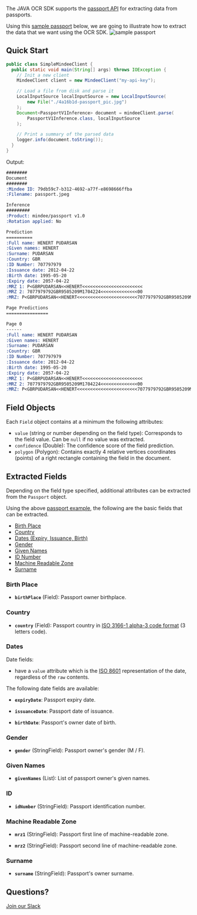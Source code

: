 The JAVA OCR SDK supports the [passport API](https://developers.mindee.com/docs/passport-ocr) for extracting data from passports.

Using this [sample passport](https://files.readme.io/4a16b1d-passport_pic.jpg) below,
we are going to illustrate how to extract the data that we want using the  OCR SDK.
![sample passport](https://files.readme.io/4a16b1d-passport_pic.jpg)

## Quick Start
```java
public class SimpleMindeeClient {
  public static void main(String[] args) throws IOException {
    // Init a new client
    MindeeClient client = new MindeeClient("my-api-key");

    // Load a file from disk and parse it
    LocalInputSource localInputSource = new LocalInputSource(
        new File("./4a16b1d-passport_pic.jpg")
    );
    Document<PassportV1Inference> document = mindeeClient.parse(
        PassportV1Inference.class, localInputSource
    );

    // Print a summary of the parsed data
    logger.info(document.toString());
  }
}
```

Output:
```rst
########
Document
########
:Mindee ID: 79db59c7-b312-4692-a77f-e8698666ffba
:Filename: passport.jpeg

Inference
#########
:Product: mindee/passport v1.0
:Rotation applied: No

Prediction
==========
:Full name: HENERT PUDARSAN
:Given names: HENERT
:Surname: PUDARSAN
:Country: GBR
:ID Number: 707797979
:Issuance date: 2012-04-22
:Birth date: 1995-05-20
:Expiry date: 2057-04-22
:MRZ 1: P<GBRPUDARSAN<<HENERT<<<<<<<<<<<<<<<<<<<<<<<
:MRZ 2: 7077979792GBR9505209M1704224<<<<<<<<<<<<<<00
:MRZ: P<GBRPUDARSAN<<HENERT<<<<<<<<<<<<<<<<<<<<<<<7077979792GBR9505209M1704224<<<<<<<<<<<<<<00

Page Predictions
================

Page 0
------
:Full name: HENERT PUDARSAN
:Given names: HENERT
:Surname: PUDARSAN
:Country: GBR
:ID Number: 707797979
:Issuance date: 2012-04-22
:Birth date: 1995-05-20
:Expiry date: 2057-04-22
:MRZ 1: P<GBRPUDARSAN<<HENERT<<<<<<<<<<<<<<<<<<<<<<<
:MRZ 2: 7077979792GBR9505209M1704224<<<<<<<<<<<<<<00
:MRZ: P<GBRPUDARSAN<<HENERT<<<<<<<<<<<<<<<<<<<<<<<7077979792GBR9505209M1704224<<<<<<<<<<<<<<00
```

## Field Objects
Each `Field` object contains at a minimum the following attributes:

* `value` (string or number depending on the field type):
  Corresponds to the field value. Can be `null` if no value was extracted.
* `confidence` (Double):
  The confidence score of the field prediction.
* `polygon` (Polygon):
  Contains exactly 4 relative vertices coordinates (points) of a right rectangle containing the field in the document.

## Extracted Fields
Depending on the field type specified, additional attributes can be extracted from the `Passport` object.

Using the above [passport example](https://files.readme.io/4a16b1d-passport_pic.jpg), the following are the basic fields that can be extracted.

- [Birth Place](#birth-place)
- [Country](#country)
- [Dates (Expiry, Issuance, Birth)](#dates)
- [Gender](#gender)
- [Given Names](#given-names)
- [ID Number](#id)
- [Machine Readable Zone](#machine-readable-zone)
- [Surname](#surname)

### Birth Place

* **`birthPlace`** (Field): Passport owner birthplace.

### Country
* **`country`** (Field): Passport country in [ISO 3166-1 alpha-3 code format](https://en.wikipedia.org/wiki/ISO_3166-1_alpha-3) (3 letters code).

### Dates
Date fields:
* have a `value` attribute which is the [ISO 8601](https://en.wikipedia.org/wiki/ISO_8601) representation of the date, regardless of the `raw` contents.

The following date fields are available:
- **`expiryDate`**: Passport expiry date.

- **`issuanceDate`**: Passport date of issuance.

- **`birthDate`**: Passport's owner date of birth.

### Gender

- **`gender`** (StringField): Passport owner's gender (M / F).

### Given Names

* **`givenNames`** (List<StringField>): List of passport owner's given names.

### ID

* **`idNumber`** (StringField): Passport identification number.

### Machine Readable Zone

* **`mrz1`** (StringField): Passport first line of machine-readable zone.

* **`mrz2`** (StringField): Passport second line of machine-readable zone.

### Surname
* **`surname`** (StringField): Passport's owner surname.

## Questions?
[Join our Slack](https://join.slack.com/t/mindee-community/shared_invite/zt-1jv6nawjq-FDgFcF2T5CmMmRpl9LLptw)
